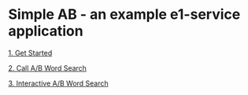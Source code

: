 # Simple AB - an example e1-service application

[1. Get Started](docs/get-started.md)

[2. Call A/B Word Search](docs/call-addressbook.md)

[3. Interactive A/B Word Search](docs/interactive-search.md)

